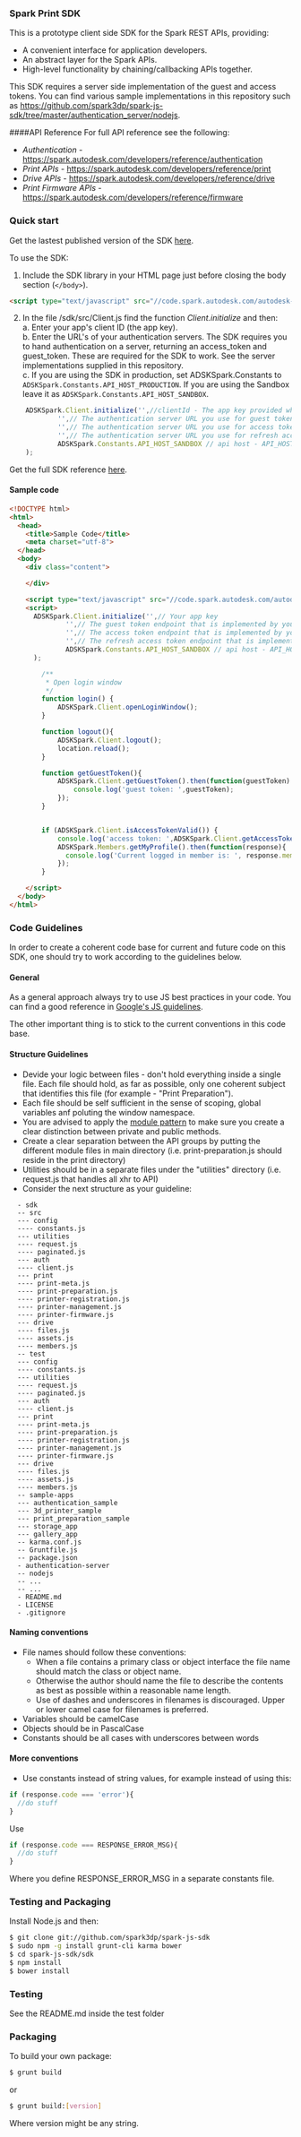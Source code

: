 ### Spark Print SDK 

This is a prototype client side SDK for the Spark REST APIs, providing:
* A convenient interface for application developers.
* An abstract layer for the Spark APIs.
* High-level functionality by chaining/callbacking APIs together.

This SDK requires a server side implementation of the guest and access tokens. You can find various sample implementations in this repository such as https://github.com/spark3dp/spark-js-sdk/tree/master/authentication_server/nodejs.

####API Reference
For full API reference see the following:
* <i>Authentication</i> - https://spark.autodesk.com/developers/reference/authentication
* <i>Print APIs</i> - https://spark.autodesk.com/developers/reference/print
* <i>Drive APIs</i> - https://spark.autodesk.com/developers/reference/drive
* <i>Print Firmware APIs</i> - https://spark.autodesk.com/developers/reference/firmware 


### Quick start
Get the lastest published version of the SDK [here](https://code.spark.autodesk.com/autodesk-spark-sdk-latest.min.js).

To use the SDK:<br> 
1) Include the SDK library in your HTML page just before closing the body section (`</body>`).

```HTML
<script type="text/javascript" src="//code.spark.autodesk.com/autodesk-spark-sdk-latest.min.js"></script>
```
2) In the file /sdk/src/Client.js find the function <i>Client.initialize</i> and then:<br>
   a. Enter your app's client ID (the app key).<br>
   b. Enter the URL's of your authentication servers. The SDK requires you to hand authentication on a server, returning an access_token and guest_token. These are required for the SDK to work. See the server implementations supplied in this repository.<Br>
   c. If you are using the SDK in production, set ADSKSpark.Constants to `ADSKSpark.Constants.API_HOST_PRODUCTION`. If you are using the Sandbox leave it as `ADSKSpark.Constants.API_HOST_SANDBOX`.

```JavaScript
	ADSKSpark.Client.initialize('',//clientId - The app key provided when you registered your app.
			'',// The authentication server URL you use for guest tokens (for example http://example.com/guest_token).
			'',// The authentication server URL you use for access tokens (for example http://example.com/access_token).
			'',// The authentication server URL you use for refresh access tokens (for example http://example.com/refresh_token).
			ADSKSpark.Constants.API_HOST_SANDBOX // api host - API_HOST_PRODUCTION or API_HOST_SANDBOX
	);
```

Get the full SDK reference [here](http://code.spark.autodesk.com/autodesk-spark-sdk/docs/v1/index.html).

#### Sample code

```HTML
<!DOCTYPE html>
<html>
  <head>
	<title>Sample Code</title>
	<meta charset="utf-8">
  </head>
  <body>
    <div class="content">

    </div>

    <script type="text/javascript" src="//code.spark.autodesk.com/autodesk-spark-sdk-latest.min.js"></script>
    <script>
      ADSKSpark.Client.initialize('',// Your app key
              '',// The guest token endpoint that is implemented by your server (i.e. http://example.com/guest_token)
              '',// The access token endpoint that is implemented by your server (i.e. http://example.com/access_token)
              '',// The refresh access token endpoint that is implemented by your server (i.e. http://example.com/refresh_token)
              ADSKSpark.Constants.API_HOST_SANDBOX // api host - API_HOST_PRODUCTION or API_HOST_SANDBOX
      );

      	/**
      	 * Open login window
      	 */
      	function login() {
      		ADSKSpark.Client.openLoginWindow();
      	}

      	function logout(){
      		ADSKSpark.Client.logout();
      		location.reload();
      	}

      	function getGuestToken(){
      		ADSKSpark.Client.getGuestToken().then(function(guestToken) {
      			console.log('guest token: ',guestToken);
      		});
      	}


      	if (ADSKSpark.Client.isAccessTokenValid()) {
      		console.log('access token: ',ADSKSpark.Client.getAccessToken());
            ADSKSpark.Members.getMyProfile().then(function(response){
              console.log('Current logged in member is: ', response.member);
            });
      	}

    </script>
  </body>
</html>
```

### Code Guidelines
In order to create a coherent code base for current and future code on this SDK, one should try to work according to the guidelines below.

#### General
As a general approach always try to use JS best practices in your code. You can find a good reference in [Google's JS guidelines](https://google-styleguide.googlecode.com/svn/trunk/javascriptguide.xml).

The other important thing is to stick to the current conventions in this code base. 

#### Structure Guidelines
* Devide your logic between files - don't hold everything inside a single file. Each file should hold, as far as possible, only one coherent subject that identifies this file (for example - "Print Preparation").
* Each file should be self sufficient in the sense of scoping, global variables anf poluting the window namespace. 
* You are advised to apply the [module pattern](http://addyosmani.com/resources/essentialjsdesignpatterns/book/#modulepatternjavascript) to make sure you create a clear distinction between private and public methods.
* Create a clear separation between the API groups by putting the different module files in main directory (i.e. print-preparation.js should reside in the print directory)
* Utilities should be in a separate files under the "utilities" directory (i.e. request.js that handles all xhr to API)
* Consider the next structure as your guideline:
```
  - sdk
  -- src
  --- config
  ---- constants.js
  --- utilities
  ---- request.js
  ---- paginated.js
  --- auth
  ---- client.js
  --- print
  ---- print-meta.js
  ---- print-preparation.js
  ---- printer-registration.js
  ---- printer-management.js
  ---- printer-firmware.js
  --- drive
  ---- files.js
  ---- assets.js
  ---- members.js
  -- test
  --- config
  ---- constants.js
  --- utilities
  ---- request.js
  ---- paginated.js
  --- auth
  ---- client.js
  --- print
  ---- print-meta.js
  ---- print-preparation.js
  ---- printer-registration.js
  ---- printer-management.js
  ---- printer-firmware.js
  --- drive
  ---- files.js
  ---- assets.js
  ---- members.js
  -- sample-apps
  --- authentication_sample
  --- 3d_printer_sample
  --- print_preparation_sample
  --- storage_app
  --- gallery_app
  -- karma.conf.js
  -- Gruntfile.js
  -- package.json
  - authentication-server
  -- nodejs
  -- ...
  -- ...
  - README.md
  - LICENSE
  - .gitignore
```  

#### Naming conventions
* File names should follow these conventions:
  * When a file contains a primary class or object interface the file name should match the class or object name.
  * Otherwise the author should name the file to describe the contents as best as possible within a reasonable name length.
  * Use of dashes and underscores in filenames is discouraged. Upper or lower camel case for filenames is preferred.
* Variables should be camelCase
* Objects should be in PascalCase
* Constants should be all cases with underscores between words

#### More conventions
* Use constants instead of string values, for example instead of using this:
```JavaScript
if (response.code === 'error'){
  //do stuff
}
```
Use
```JavaScript
if (response.code === RESPONSE_ERROR_MSG){
  //do stuff
}
```
Where you define RESPONSE_ERROR_MSG in a separate constants file.

### Testing and Packaging

Install Node.js and then:

```sh
$ git clone git://github.com/spark3dp/spark-js-sdk
$ sudo npm -g install grunt-cli karma bower
$ cd spark-js-sdk/sdk
$ npm install
$ bower install
```

### Testing
See the README.md inside the test folder

### Packaging

To build your own package:

```sh
$ grunt build
```
or

```sh
$ grunt build:[version]
```
Where version might be any string.
